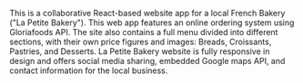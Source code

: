This is a collaborative React-based website app for a local French Bakery ("La Petite Bakery"). This web app features an online ordering system using Gloriafoods API. The site also contains a full menu divided into different sections, with their own price figures and images: Breads, Croissants, Pastries, and Desserts. La Petite Bakery website is fully responsive in design and offers social media sharing, embedded Google maps API, and contact information for the local business.

